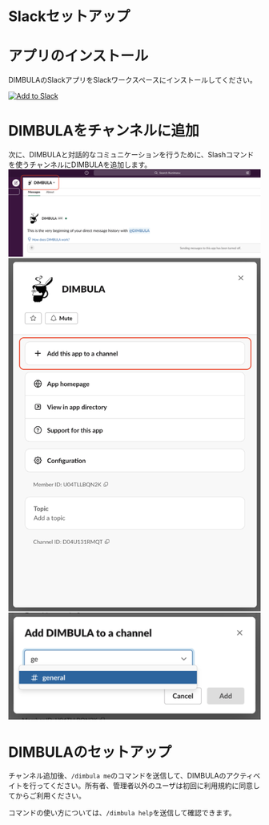 # Slackセットアップ

# アプリのインストール
DIMBULAのSlackアプリをSlackワークスペースにインストールしてください。

<a href="https://slack.com/apps/A04TTVBSK6J-dimbula">
  <img alt="Add to Slack" height="40" width="139" src="https://platform.slack-edge.com/img/add_to_slack.png" srcSet="https://platform.slack-edge.com/img/add_to_slack.png 1x, https://platform.slack-edge.com/img/add_to_slack@2x.png 2x" />
</a>

# DIMBULAをチャンネルに追加
次に、DIMBULAと対話的なコミュニケーションを行うために、Slashコマンドを使うチャンネルにDIMBULAを追加します。
![dimbula_required_admin.png](../../../assets/image/dimbula_add_channel1.png)
![dimbula_required_admin.png](../../../assets/image/dimbula_add_channel2.png)
![dimbula_required_admin.png](../../../assets/image/dimbula_add_channel3.png)

# DIMBULAのセットアップ
チャンネル追加後、`/dimbula me`のコマンドを送信して、DIMBULAのアクティベイトを行ってください。所有者、管理者以外のユーザは初回に利用規約に同意してからご利用ください。

コマンドの使い方については、`/dimbula help`を送信して確認できます。
